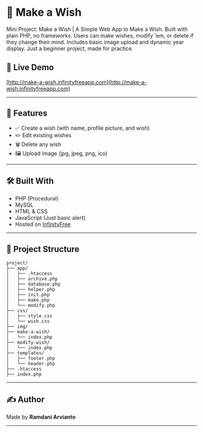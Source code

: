 # 🌠 Make a Wish

Mini Project: Make a Wish | A Simple Web App to Make a Wish. Built with plain PHP, no frameworks. Users can make wishes, modify 'em, or delete if they change their mind. Includes basic image upload and dynamic year display. Just a beginner project, made for practice.

## 🚀 Live Demo
[http://make-a-wish.infinityfreeapp.com](http://make-a-wish.infinityfreeapp.com)

---

## 🔧 Features

- ✅ Create a wish (with name, profile picture, and wish)
- ✏️ Edit existing wishes
- 🗑️ Delete any wish
- 🖼️ Upload image (jpg, jpeg, png, ico)

---

## 🛠️ Built With

- PHP (Procedural)
- MySQL
- HTML & CSS
- JavaScript (Just basic alert)
- Hosted on [InfinityFree](https://infinityfree.net)

---

## 📁 Project Structure

```
project/
├── app/
│   ├── .htaccess
│   ├── archive.php
│   ├── database.php
│   ├── helper.php
│   ├── init.php
│   ├── make.php
│   └── modify.php
├── css/
│   ├── style.css
│   └── wish.css
├── img/
├── make-a-wish/
│   └── index.php
├── modify-wish/
│   └── index.php
├── templates/
│   ├── footer.php
│   └── header.php
├── .htaccess
├── index.php
```

---

## ✍️ Author

Made by **Ramdani Arvianto**

---
